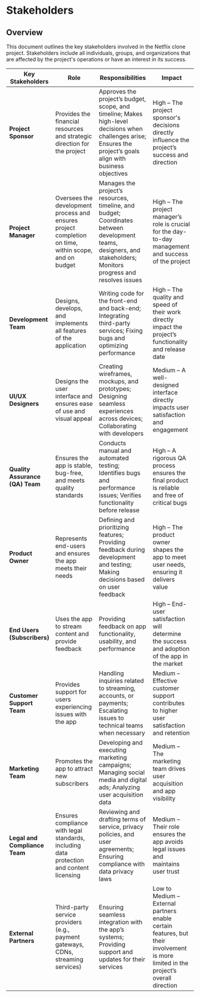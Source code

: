 # Stakeholders

## Overview
This document outlines the key stakeholders involved in the Netflix clone project. Stakeholders include all individuals, groups, and organizations that are affected by the project's operations or have an interest in its success.

| Key Stakeholders             | Role                                                                | Responsibilities                                                                                               | Impact                                                                       |
|------------------------------|---------------------------------------------------------------------|----------------------------------------------------------------------------------------------------------------|------------------------------------------------------------------------------|
| **Project Sponsor**           | Provides the financial resources and strategic direction for the project | Approves the project’s budget, scope, and timeline; Makes high-level decisions when challenges arise; Ensures the project’s goals align with business objectives | High – The project sponsor's decisions directly influence the project’s success and direction |
| **Project Manager**           | Oversees the development process and ensures project completion on time, within scope, and on budget | Manages the project’s resources, timeline, and budget; Coordinates between development teams, designers, and stakeholders; Monitors progress and resolves issues | High – The project manager’s role is crucial for the day-to-day management and success of the project |
| **Development Team**          | Designs, develops, and implements all features of the application   | Writing code for the front-end and back-end; Integrating third-party services; Fixing bugs and optimizing performance | High – The quality and speed of their work directly impact the project’s functionality and release date |
| **UI/UX Designers**           | Designs the user interface and ensures ease of use and visual appeal | Creating wireframes, mockups, and prototypes; Designing seamless experiences across devices; Collaborating with developers | Medium – A well-designed interface directly impacts user satisfaction and engagement |
| **Quality Assurance (QA) Team** | Ensures the app is stable, bug-free, and meets quality standards    | Conducts manual and automated testing; Identifies bugs and performance issues; Verifies functionality before release | High – A rigorous QA process ensures the final product is reliable and free of critical bugs |
| **Product Owner**             | Represents end-users and ensures the app meets their needs         | Defining and prioritizing features; Providing feedback during development and testing; Making decisions based on user feedback | High – The product owner shapes the app to meet user needs, ensuring it delivers value |
| **End Users (Subscribers)**   | Uses the app to stream content and provide feedback                 | Providing feedback on app functionality, usability, and performance                                           | High – End-user satisfaction will determine the success and adoption of the app in the market |
| **Customer Support Team**     | Provides support for users experiencing issues with the app        | Handling inquiries related to streaming, accounts, or payments; Escalating issues to technical teams when necessary | Medium – Effective customer support contributes to higher user satisfaction and retention |
| **Marketing Team**            | Promotes the app to attract new subscribers                        | Developing and executing marketing campaigns; Managing social media and digital ads; Analyzing user acquisition data | Medium – The marketing team drives user acquisition and app visibility |
| **Legal and Compliance Team** | Ensures compliance with legal standards, including data protection and content licensing | Reviewing and drafting terms of service, privacy policies, and user agreements; Ensuring compliance with data privacy laws | Medium – Their role ensures the app avoids legal issues and maintains user trust |
| **External Partners**         | Third-party service providers (e.g., payment gateways, CDNs, streaming services) | Ensuring seamless integration with the app’s systems; Providing support and updates for their services | Low to Medium – External partners enable certain features, but their involvement is more limited in the project’s overall direction |
